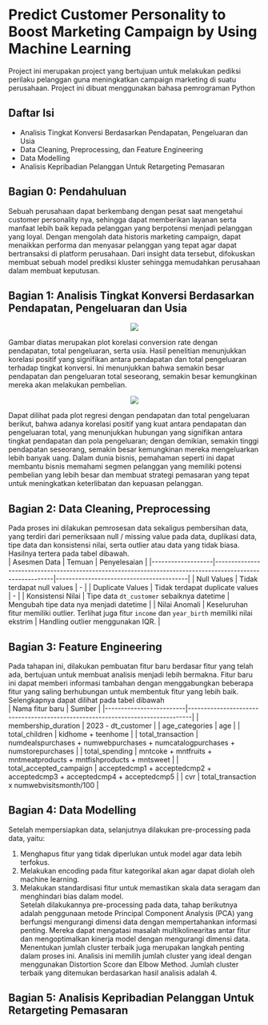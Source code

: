 # Predict Customer Personality to Boost Marketing Campaign by Using Machine Learning
Project ini merupakan project yang bertujuan untuk melakukan pediksi perilaku pelanggan guna meningkatkan campaign marketing di suatu perusahaan. Project ini dibuat menggunakan bahasa pemrograman Python

## Daftar Isi
- Analisis Tingkat Konversi Berdasarkan Pendapatan, Pengeluaran dan Usia
- Data Cleaning, Preprocessing, dan Feature Engineering
- Data Modelling
- Analisis Kepribadian Pelanggan Untuk Retargeting Pemasaran

## Bagian 0: Pendahuluan
Sebuah perusahaan dapat berkembang dengan pesat saat mengetahui customer personality nya, sehingga dapat memberikan layanan serta manfaat lebih baik kepada pelanggan yang berpotensi menjadi pelanggan yang loyal. Dengan mengolah data historis marketing campaign, dapat menaikkan performa dan menyasar pelanggan yang tepat agar dapat bertransaksi di platform perusahaan. Dari insight data tersebut, difokuskan membuat sebuah model prediksi kluster sehingga memudahkan perusahaan dalam membuat keputusan.

## Bagian 1: Analisis Tingkat Konversi Berdasarkan Pendapatan, Pengeluaran dan Usia
<p align="center">
  <img src="https://github.com/user-attachments/assets/0e57dd7d-d007-4cd5-bb4b-92210f600731"/>
</p>
Gambar diatas merupakan plot korelasi conversion rate dengan pendapatan, total pengeluaran, serta usia. Hasil penelitian menunjukkan korelasi positif yang signifikan antara pendapatan dan total pengeluaran terhadap tingkat konversi. Ini menunjukkan bahwa semakin besar pendapatan dan pengeluaran total seseorang, semakin besar kemungkinan mereka akan melakukan pembelian.
<p align="center">
  <img src="https://github.com/user-attachments/assets/704d380f-b3a5-4795-9ced-f311ed78cd15"/>
</p>
Dapat dilihat pada plot regresi dengan pendapatan dan total pengeluaran berikut, bahwa adanya korelasi positif yang kuat antara pendapatan dan pengeluaran total, yang menunjukkan hubungan yang signifikan antara tingkat pendapatan dan pola pengeluaran; dengan demikian, semakin tinggi pendapatan seseorang, semakin besar kemungkinan mereka mengeluarkan lebih banyak uang. Dalam dunia bisnis, pemahaman seperti ini dapat membantu bisnis memahami segmen pelanggan yang memiliki potensi pembelian yang lebih besar dan membuat strategi pemasaran yang tepat untuk meningkatkan keterlibatan dan kepuasan pelanggan.

## Bagian 2: Data Cleaning, Preprocessing
Pada proses ini dilakukan pemrosesan data sekaligus pembersihan data, yang terdiri dari pemeriksaan null / missing value pada data, duplikasi data, tipe data dan konsistensi nilai, serta outlier atau data yang tidak biasa. Hasilnya tertera pada tabel dibawah.<br>
| Asesmen Data      | Temuan                                                                                                   | Penyelesaian                            |
|-------------------|----------------------------------------------------------------------------------------------------------|-----------------------------------------|
| Null Values       | Tidak terdapat null values                                                                               | -                                       |
| Duplicate Values  | Tidak terdapat duplicate values                                                                          | -                                       |
| Konsistensi Nilai | Tipe data `dt_customer` sebaiknya datetime                                                               | Mengubah tipe data nya menjadi datetime |
| Nilai Anomali     | Keseluruhan fitur memiliki outlier. Terlihat juga fitur `income` dan `year_birth` memiliki nilai ekstrim | Handling outlier menggunakan IQR.       |

## Bagian 3: Feature Engineering
Pada tahapan ini, dilakukan pembuatan fitur baru berdasar fitur yang telah ada, bertujuan untuk membuat analisis menjadi lebih bermakna. Fitur baru ini dapat memberi informasi tambahan dengan menggabungkan beberapa fitur yang saling berhubungan untuk membentuk fitur yang lebih baik. Selengkapnya dapat dilihat pada tabel dibawah<br>
| Nama fitur baru         | Sumber                                                                        |
|-------------------------|-------------------------------------------------------------------------------|
| membership_duration     | 2023 - dt_customer                                                            |
| age_categories          | age                                                                           |
| total_children          | kidhome + teenhome                                                            |
| total_transaction       | numdealspurchases + numwebpurchases + numcatalogpurchases + numstorepurchases |
| total_spending          | mntcoke + mntfruits + mntmeatproducts + mntfishproducts + mntsweet            |
| total_accepted_campaign | acceptedcmp1 + acceptedcmp2 + acceptedcmp3 + acceptedcmp4 + acceptedcmp5      |
| cvr                     | total_transaction x numwebvisitsmonth/100                                     |

## Bagian 4: Data Modelling
Setelah mempersiapkan data, selanjutnya dilakukan pre-processing pada data, yaitu:
1. Menghapus fitur yang tidak diperlukan untuk model agar data lebih terfokus.
2. Melakukan encoding pada fitur kategorikal akan agar dapat diolah oleh machine learning.
3. Melakukan standardisasi fitur untuk memastikan skala data seragam dan menghindari bias dalam model.<br>
Setelah dilakukannya pre-processing pada data, tahap berikutnya adalah penggunaan metode Principal Component Analysis (PCA) yang berfungsi mengurangi dimensi data dengan mempertahankan informasi penting. Mereka dapat mengatasi masalah multikolinearitas antar fitur dan mengoptimalkan kinerja model dengan mengurangi dimensi data. Menentukan jumlah cluster terbaik juga merupakan langkah penting dalam proses ini. Analisis ini memilih jumlah cluster yang ideal dengan menggunakan Distortion Score dan Elbow Method. Jumlah cluster terbaik yang ditemukan berdasarkan hasil analisis adalah 4.


## Bagian 5: Analisis Kepribadian Pelanggan Untuk Retargeting Pemasaran
